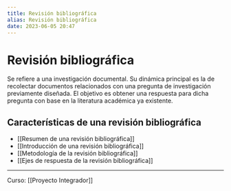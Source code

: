 ```yaml
---
title: Revisión bibliográfica
alias: Revisión bibliográfica
date: 2023-06-05 20:47
---
```

# Revisión bibliográfica

Se refiere a una investigación documental.
Su dinámica principal es la de recolectar documentos relacionados con una pregunta de investigación previamente diseñada.
El objetivo es obtener una respuesta para dicha pregunta con base en la literatura académica ya existente.

## Características de una revisión bibliográfica
- [[Resumen de una revisión bibliográfica]]
- [[Introducción de una revisión bibliográfica]]
- [[Metodología de la revisión bibliográfica]] 
- [[Ejes de respuesta de la revisión bibliográfica]]

---
Curso: [[Proyecto Integrador]]